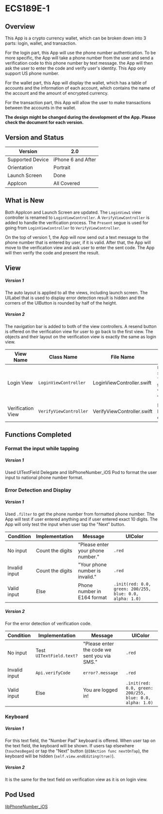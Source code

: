 # ECS189E-1
## Overview
This App is a crypto currency wallet, which can be broken down into 3 parts: login, wallet, and transaction.  

For the login part, this App will use the phone number authentication. To be more specific, the App will take a phone number from the user and send a verification code to this phone number by text message. the App will then ask the user to enter the code and verify user's identity. This App only support US phone number.  

For the wallet part, this App will display the wallet, which has a table of accounts and the information of each account, which contains the name of the account and the amount of encrypted currency.  

For the transaction part, this App will allow the user to make transactions between the accounts in the wallet.  

**The design might be changed during the development of the App. Please check the document for each version.**

## Version and Status

| Version | 2.0 |
| --- | --- |
| Supported Device | iPhone 6 and After |
| Orientation | Portrait |
| Launch Screen | Done |
| AppIcon | All Covered |

## What is New
Both AppIcon and Launch Screen are updated. The `LoginView1` view controller is renamed to `LoginViewController`. A `VerifyViewController` is added to handle the verification process. The `Present` segue is used for going from `LoginViewController` to `VerifyViewController`.  

On the top of version 1, the App will now send out a text message to the phone number that is entered by user, if it is valid. After that, the App will move to the verification view and ask user to enter the sent code. The App will then verify the code and present the result.

## View

##### Version 1
The auto layout is applied to all the views, including launch screen. The UILabel that is used to display error detection result is hidden and the corners of the UIButton is rounded by half of the height.

##### Version 2
The navigation bar is added to both of the view controllers. A resend button is offered on the verification view for user to go back to the first view. The objects and their layout on the verification view is exactly the same as login view.

| View Name | Class Name | File Name | Notes |
| --- | --- | --- | --- |
| Login View | `LoginViewController` | LoginViewController.swift | `Present` segue "verifySMS" to Verification View |
| Verification View | `VerifyViewController` | VerifyViewController.swift | Resend button to dismiss |

## Functions Completed

### Format the input while tapping
##### Version 1
Used UITextField Delegate and libPhoneNumber_iOS Pod to format the user input to national phone number format.

### Error Detection and Display

##### Version 1
Used ``.filter`` to get the phone number from formatted phone number. The App will test if user entered anything and if user entered exact 10 digits. The App will only test the input when user tap the "Next" button.

| Condition | Implementation | Message | UIColor |
| --- | --- | --- | --- |
| No input | Count the digits | "Please enter your phone number." | ``.red`` |
| Invalid input | Count the digits | "Your phone number is invalid." | ``.red`` |
| Valid input | Else | Phone number in E164 format | ``.init(red: 0.0, green: 200/255, blue: 0.0, alpha: 1.0)`` |

##### Version 2
For the error detection of verification code.

| Condition | Implementation | Message | UIColor |
| --- | --- | --- | --- |
| No input | Test `UITextField.text?` | "Please enter the code we sent you via SMS." | ``.red`` |
| Invalid input | `Api.verifyCode` | `error?.message` | ``.red`` |
| Valid input | Else | You are logged in! | ``.init(red: 0.0, green: 200/255, blue: 0.0, alpha: 1.0)`` |

### Keyboard

##### Version 1
For this text field, the "Number Pad" keyboard is offered. When user tap on the text field, the keyboard will be shown. If users tap elsewhere (``touchesBegan``) or tap the "Next" button (``@IBAction func nextOnTap``), the keyboard will be hidden (``self.view.endEditing(true)``).

##### Version 2
It is the same for the text field on verification view as it is on login view.

## Pod Used
[libPhoneNumber_iOS](https://github.com/iziz/libPhoneNumber-iOS)
